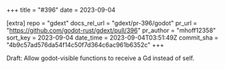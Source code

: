 +++
title = "#396"
date = 2023-09-04

[extra]
repo = "gdext"
docs_rel_url = "gdext/pr-396/godot"
pr_url = "https://github.com/godot-rust/gdext/pull/396"
pr_author = "mhoff12358"
sort_key = 2023-09-04
date_time = 2023-09-04T03:51:49Z
commit_sha = "4b9c57ad576da54f14c50f7d364c6ac961b6352c"
+++

Draft: Allow godot-visible functions to receive a Gd instead of self.
